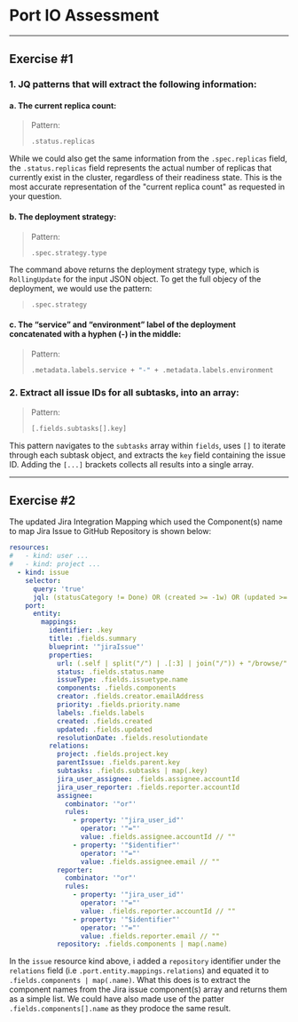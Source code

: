 # Port IO Assessment
---
## Exercise #1
### 1. JQ patterns that will extract the following information:

#### a. The current replica count:
> Pattern:
>```bash
>.status.replicas
>```

While we could also get the same information from the `.spec.replicas` field, the `.status.replicas` field represents the actual number of replicas that currently exist in the cluster, regardless of their readiness state. This is the most accurate representation of the "current replica count" as requested in your question.

#### b. The deployment strategy:
>Pattern:
>```bash
>.spec.strategy.type
>```

The command above returns the deployment strategy type, which is `RollingUpdate` for the input JSON object.
To get the full objecy of the deployment, we would use the pattern: 
> `.spec.strategy`

#### c. The “service” and “environment” label of the deployment concatenated with a hyphen (-) in the middle:
>Pattern:
>```bash
>.metadata.labels.service + "-" + .metadata.labels.environment
>```

### 2. Extract all issue IDs for all subtasks, into an array:
>Pattern:
>```bash
>[.fields.subtasks[].key]
>```
This pattern navigates to the `subtasks` array within `fields`, uses `[]` to iterate through each subtask object, and extracts the `key` field containing the issue ID. Adding the `[...]` brackets collects all results into a single array.

---

## Exercise #2
The updated Jira Integration Mapping which used the Component(s) name to map Jira Issue to GitHub Repository is shown below:
```yaml
resources:
#   - kind: user ...
#   - kind: project ...
  - kind: issue
    selector:
      query: 'true'
      jql: (statusCategory != Done) OR (created >= -1w) OR (updated >= -1w)
    port:
      entity:
        mappings:
          identifier: .key
          title: .fields.summary
          blueprint: '"jiraIssue"'
          properties:
            url: (.self | split("/") | .[:3] | join("/")) + "/browse/" + .key
            status: .fields.status.name
            issueType: .fields.issuetype.name
            components: .fields.components
            creator: .fields.creator.emailAddress
            priority: .fields.priority.name
            labels: .fields.labels
            created: .fields.created
            updated: .fields.updated
            resolutionDate: .fields.resolutiondate
          relations:
            project: .fields.project.key
            parentIssue: .fields.parent.key
            subtasks: .fields.subtasks | map(.key)
            jira_user_assignee: .fields.assignee.accountId
            jira_user_reporter: .fields.reporter.accountId
            assignee:
              combinator: '"or"'
              rules:
                - property: '"jira_user_id"'
                  operator: '"="'
                  value: .fields.assignee.accountId // ""
                - property: '"$identifier"'
                  operator: '"="'
                  value: .fields.assignee.email // ""
            reporter:
              combinator: '"or"'
              rules:
                - property: '"jira_user_id"'
                  operator: '"="'
                  value: .fields.reporter.accountId // ""
                - property: '"$identifier"'
                  operator: '"="'
                  value: .fields.reporter.email // ""
            repository: .fields.components | map(.name)
```

In the `issue` resource kind above, i added a `repository` identifier under the `relations` field (i.e `.port.entity.mappings.relations`) and equated it to `.fields.components | map(.name)`.
What this does is to extract the component names from the Jira issue component(s) array and returns them as a simple list. We could have also made use of the patter `.fields.components[].name` as they prodoce the same result.